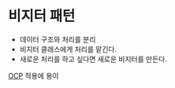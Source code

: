 # 비지터 패턴
- 데이터 구조와 처리를 분리
- 비지터 클래스에게 처리를 맡긴다.
- 새로운 처리를 하고 싶다면 새로운 비지터를 만든다.

[OCP](OCP.md) 적용에 용이


